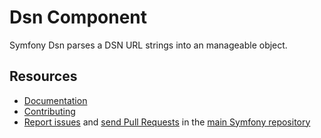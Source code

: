 Dsn Component
=============

Symfony Dsn parses a DSN URL strings into an manageable object.

Resources
---------

  * [Documentation](https://symfony.com/doc/current/components/dsn.html)
  * [Contributing](https://symfony.com/doc/current/contributing/index.html)
  * [Report issues](https://github.com/symfony/symfony/issues) and
    [send Pull Requests](https://github.com/symfony/symfony/pulls)
    in the [main Symfony repository](https://github.com/symfony/symfony)
